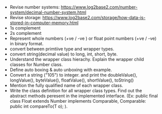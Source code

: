* Revise number systems: https://www.log2base2.com/number-system/decimal-number-system.html
* Revise storage: https://www.log2base2.com/storage/how-data-is-stored-in-computer-memory.html
* 1s complement
* 2s complement
* Represent whole numbers (+ve / -ve ) or float point numbers (+ve / -ve) in binary format.
* convert between primtiive type and wrapper types.
* convert string(decimal value) to long, int, short, byte.
* Understand the wrapper class hierachy. Explain the wrapper child classes for Number class.
* Define auto boxing & auto unboxing with example.
* Convert a string ("105") to integer. and print the doubleValue(), longValue(), byteValue(), floatValue(), shortValue(), toString()
* Mention the fully qualified name of each wrapper class.
* Write the class definition for all wrapper class types.  Find  out the abstract methods peresent in the implemented interface.
(Ex: public final class Float extends Number implements Comparable<Float>, Comparable: public int compareTo(T o); ).
